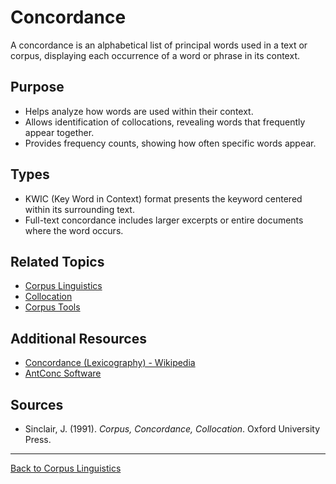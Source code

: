 # Concordance

A concordance is an alphabetical list of principal words used in a text or corpus, displaying each occurrence of a word or phrase in its context.

## Purpose

- Helps analyze how words are used within their context.
- Allows identification of collocations, revealing words that frequently appear together.
- Provides frequency counts, showing how often specific words appear.

## Types

- KWIC (Key Word in Context) format presents the keyword centered within its surrounding text.
- Full-text concordance includes larger excerpts or entire documents where the word occurs.

## Related Topics

- [Corpus Linguistics](Corpus-Linguistics.md)
- [Collocation](Collocation.md)
- [Corpus Tools](Corpus-Tools.md)

## Additional Resources

- [Concordance (Lexicography) - Wikipedia](https://en.wikipedia.org/wiki/Concordance_(lexicography))
- [AntConc Software](https://www.laurenceanthony.net/software/antconc/)

## Sources

- Sinclair, J. (1991). *Corpus, Concordance, Collocation*. Oxford University Press.

---

[Back to Corpus Linguistics](README.md)
